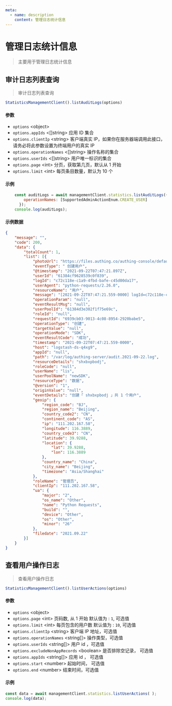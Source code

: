 ```yaml
---
meta:
  - name: description
    content: 管理日志统计信息
---
```


# 管理日志统计信息

<LastUpdated/>


> 主要用于管理日志统计信息


## 审计日志列表查询
> 审计日志列表查询
```js
StatisticsManagementClient().listAuditLogs(options)
```
#### 参数

- `options` \<object\>  
- `options.appIds` \<[]string\> 应用 ID 集合
- `options.clientIp` \<string\> 客户端真实 IP，如果你在服务器端调用此接口，请务必将此参数设置为终端用户的真实 IP
- `options.operationNames` \<[]string\> 操作名称的集合
- `options.userIds` \<[]string\> 用户唯一标识的集合
- `options.page` \<int\> 分页，获取第几页，默认从 1 开始
- `options.limit` \<int\> 每页条目数量，默认为 10 个

#### 示例

```js
    const auditLogs = await managementClient.statistics.listAuditLogs({
        operationNames: [SupportedAdminActionEnum.CREATE_USER]
      });
    console.log(auditLogs);
```

#### 示例数据
```json
{
	"message": "",
	"code": 200,
	"data": {
		"totalCount": 1,
		"list": [{
			"photoUrl": "https://files.authing.co/authing-console/default-user-avatar.png",
			"eventType": " 创建用户",
			"@timestamp": "2021-09-22T07:47:21.897Z",
			"userId": "61384cf9628539c0f839",
			"logId": "c72c118e-c1a9-4fbd-bafe-c45d00da17",
			"userAgent": "python-requests/2.26.0",
			"resourceName": "用户",
			"message": "[2021-09-22T07:47:21.559-0000] logId=c72c118e-c1a9-4fbd-bafe-c45d00da173b appId=null userName=@authing.cn userPoolId=61384d3e302f1f75e69ce95a userId=61384cf9628539c0f83943e7 requestId=6939cb03-9013-4c08-8954-2920babeed35 roleName=admin roleCode=null roleId=null userAgent=python-requests/2.26.0 clientIp=111.202.167.58 eventType=createUser eventDetails=null resourceType=DATA resourceName=user resourceDetails=shxbxpbodj operationType=create operationMode=sdk originValue=null targetValue=null eventResultCode=success operationParam=null eventResultMsg=null",
			"operationParam": "null",
			"eventResultMsg": "null",
			"userPoolId": "61384d3e302f1f75e69c",
			"roleId": "null",
			"requestId": "6939cb03-9013-4c08-8954-2920babe5",
			"operationType": "创建",
			"targetValue": "null",
			"operationMode": "SDK",
			"eventResultCode": "成功",
			"timestamp": "2021-09-22T07:47:21.559-0000",
			"host": "logstash-ds-q4xg9",
			"appId": "null",
			"path": "/var/log/authing-server/audit.2021-09-22.log",
			"resourceDetails": "shxbxpbodj",
			"roleCode": "null",
			"userName": "lis",
			"userPoolName": "newSDK",
			"resourceType": "数据",
			"@version": "1",
			"originValue": "null",
			"eventDetails": "创建「 shxbxpbodj 」共 1 个用户",
			"geoip": {
				"region_code": "BJ",
				"region_name": "Beijing",
				"country_code2": "CN",
				"continent_code": "AS",
				"ip": "111.202.167.58",
				"longitude": 116.3889,
				"country_code3": "CN",
				"latitude": 39.9288,
				"location": {
					"lat": 39.9288,
					"lon": 116.3889
				},
				"country_name": "China",
				"city_name": "Beijing",
				"timezone": "Asia/Shanghai"
			},
			"roleName": "管理员",
			"clientIp": "111.202.167.58",
			"ua": {
				"major": "2",
				"os_name": "Other",
				"name": "Python Requests",
				"build": "",
				"device": "Other",
				"os": "Other",
				"minor": "26"
			},
			"filedate": "2021.09.22"
		}]
	}
}
```

## 查看用户操作日志
> 查看用户操作日志

```js
StatisticsManagementClient().listUserActions(options)
```

#### 参数
- `options` \<object\> 
- `options.page` \<int\> 页码数, 从 1 开始 默认值为 : `1`, 可选值
- `options.limit` \<int\> 每页包含的用户数 默认值为 : `10`, 可选值
- `options.clientIp` \<string\> 客户端 IP 地址，可选值
- `options.operationNames` \<string[]\> 操作类型，可选值
- `options.userIds` \<string[]\> 用户 id ，可选值
- `options.excludeNonAppRecords` \<boolean\> 是否排除空记录， 可选值
- `options.appIds` \<string[]\> 应用 id ， 可选值
- `options.start` \<number\> 起始时间， 可选值
- `options.end` \<number\> 结束时间，可选值
#### 示例

```js
const data = await managementClient.statistics.listUserActions( );
console.log(data);
```
